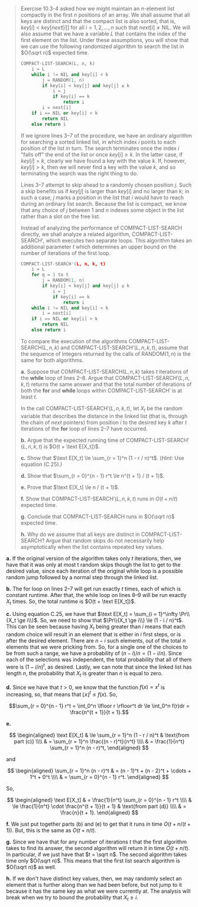 > Exercise 10.3-4 asked how we might maintain an $n$-element list compactly in the first $n$ positions of an array. We shall assume that all keys are distinct and that the compact list is also sorted, that is, $key[i] < key[next[i]]$ for all $i = 1, 2, \ldots, n$ such that $next[i] \ne \text{NIL}$. We will also assume that we have a variable $L$ that contains the index of the first element on the list. Under these assumptions, you will show that we can use the following randomized algorithm to search the list in $O(\sqrt n)$ expected time.
>
> ```cpp
> COMPACT-LIST-SEARCH(L, n, k)
>     i = L
>     while i != NIL and key[i] < k
>         j = RANDOM(1, n)
>         if key[i] < key[j] and key[j] ≤ k
>             i = j
>             if key[i] == k
>                 return i
>         i = next[i]
>     if i == NIL or key[i] > k
>         return NIL
>     else return i
> ```
>
> If we ignore lines 3–7 of the procedure, we have an ordinary algorithm for searching a sorted linked list, in which index $i$ points to each position of the list in turn. The search terminates once the index $i$ "falls off" the end of the list or once $key[i] \ge k$. In the latter case, if $key[i] = k$, clearly we have found a key with the value $k$. If, however, $key[i] > k$, then we will never find a key with the value $k$, and so terminating the search was the right thing to do.
>
> Lines 3–7 attempt to skip ahead to a randomly chosen position $j$. Such a skip benefits us if $key[j]$ is larger than $key[i]$ and no larger than $k$; in such a case, $j$ marks a position in the list that $i$ would have to reach during an ordinary list search. Because the list is compact, we know that any choice of $j$ between $1$ and $n$ indexes some object in the list rather than a slot on the free list.
>
> Instead of analyzing the performance of $\text{COMPACT-LIST-SEARCH}$ directly, we shall analyze a related algorithm, $\text{COMPACT-LIST-SEARCH}'$, which executes two separate loops. This algorithm takes an additional parameter $t$ which determines an upper bound on the number of iterations of the first loop.
>
> ```cpp
> COMPACT-LIST-SEARCH'(L, n, k, t)
>     i = L
>     for q = 1 to t
>         j = RANDOM(1, n)
>         if key[i] < key[j] and key[j] ≤ k
>             i = j
>             if key[i] == k
>                 return i
>     while i != NIL and key[i] < k
>         i = next[i]
>     if i == NIL or key[i] > k
>         return NIL
>     else return i
> ```
>
> To compare the execution of the algorithms $\text{COMPACT-LIST-SEARCH}(L, n, k)$ and $\text{COMPACT-LIST-SEARCH}'(L, n, k, t)$, assume that the sequence of integers returned by the calls of $\text{RANDOM}(1, n)$ is the same for both algorithms.
>
> **a.** Suppose that $\text{COMPACT-LIST-SEARCH}(L, n, k)$ takes $t$ iterations of the **while** loop of lines 2–8. Argue that $\text{COMPACT-LIST-SEARCH}'(L, n, k, t)$ returns the same answer and that the total number of iterations of both the **for** and **while** loops within $\text{COMPACT-LIST-SEARCH}'$ is at least $t$.
>
> In the call $\text{COMPACT-LIST-SEARCH}'(L, n, k, t)$, let $X_t$ be the random variable that describes the distance in the linked list (that is, through the chain of $next$ pointers) from position $i$ to the desired key $k$ after $t$ iterations of the **for** loop of lines 2–7 have occurred.
>
> **b.** Argue that the expected running time of $\text{COMPACT-LIST-SEARCH}'(L, n, k, t)$ is $O(t + \text E[X_t])$.
>
> **c.** Show that $\text E[X_t] \le \sum_{r = 1}^n (1 - r / n)^t$. ($\textit{Hint:}$ Use equation $\text{(C.25)}$.)
>
> **d.** Show that $\sum_{r = 0}^{n - 1} r^t \le n^{t + 1} / (t + 1)$.
>
> **e.** Prove that $\text E[X_t] \le n / (t + 1)$.
>
> **f.** Show that $\text{COMPACT-LIST-SEARCH}'(L, n, k, t)$ runs in $O(t + n / t)$ expected time.
>
> **g.** Conclude that $\text{COMPACT-LIST-SEARCH}$ runs in $O(\sqrt n)$ expected time.
>
> **h.** Why do we assume that all keys are distinct in $\text{COMPACT-LIST-SEARCH}$? Argue that random skips do not necessarily help asymptotically when the list contains repeated key values.

**a.** If the original version of the algorithm takes only $t$ iterations, then, we have that it was only at most t random skips though the list to get to the desired value, since each iteration of the original while loop is a possible random jump followed by a normal step through the linked list.

**b.** The for loop on lines 2–7 will get run exactly $t$ times, each of which is constant runtime. After that, the while loop on lines 8–9 will be run exactly $X_t$ times. So, the total runtime is $O(t + \text E[X_t])$.

**c.** Using equation $\text{C.25}$, we have that $\text E[X_t] = \sum_{i = 1}^\infty \Pr\\{X_t \ge i\\}$. So, we need to show that $\Pr\\{X_t \ge i\\} \le (1 - i / n)^t$. This can be seen because having $X_t$ being greater than $i$ means that each random choice will result in an element that is either in $i$ first steps, or is after the desired element. There are $n - i$ such elements, out of the total $n$ elements that we were pricking from. So, for a single one of the choices to be from such a range, we have a probability of $(n - i) / n = (1 - i / n)$. Since each of the selections was independent, the total probability that all of them were is $(1 - i / n)^t$, as desired. Lastly, we can note that since the linked list has length $n$, the probability that $X_t$ is greater than $n$ is equal to zero.

**d.** Since we have that $t > 0$, we know that the function $f(x) = x^t$ is increasing, so, that means that $\lfloor x \rfloor^t \le f(x)$. So,

$$\sum_{r = 0}^{n - 1} r^t = \int_0^n \lfloor r \rfloor^t dr \le \int_0^n f(r)dr = \frac{n^{t + 1}}{t + 1}.$$

**e.**

$$
\begin{aligned}
\text E[X_t]
    & \le \sum_{r = 1}^n (1 - r / n)^t & \text{from part (c)} \\\\
    & =   \sum_{r = 1}^n \frac{(n - r)^t}{n^t} \\\\
    & =   \frac{1}{n^t} \sum_{r = 1}^n (n - r)^t,
\end{aligned}
$$

and

$$
\begin{aligned}
\sum_{r = 1}^n (n - r)^t
    & = (n - 1)^t + (n - 2)^t + \cdots + 1^t + 0^t \\\\
    & = \sum_{r = 0}^{n - 1} r^t.
\end{aligned}
$$

So,

$$
\begin{aligned}
\text E[X_t]
    & =   \frac{1}{n^t} \sum_{r = 0}^{n - 1} r^t \\\\
    & \le \frac{1}{n^t} \cdot \frac{n^{t + 1}}{t + 1} & \text{from part (d)} \\\\
    & =   \frac{n}{t + 1}.
\end{aligned}
$$

**f.** We just put together parts (b) and (e) to get that it runs in time $O(t + n / (t + 1))$. But, this is the same as $O(t + n / t)$.

**g.** Since we have that for any number of iterations $t$ that the first algorithm takes to find its answer, the second algorithm will return it in time $O(t + n / t)$. In particular, if we just have that $t = \sqrt n$. The second algorithm takes time only $O(\sqrt n)$. This means that tihe first list search algorithm is $O(\sqrt n)$ as well.

**h.** If we don't have distinct key values, then, we may randomly select an element that is further along than we had been before, but not jump to it because it has the same key as what we were currently at. The analysis will break when we try to bound the probability that $X_t \ge i$.
